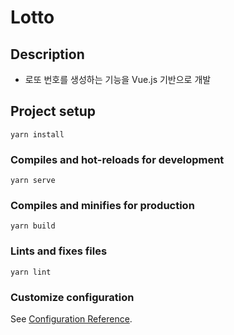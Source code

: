 # Lotto

## Description
- 로또 번호를 생성하는 기능을 Vue.js 기반으로 개발

## Project setup
```
yarn install
```

### Compiles and hot-reloads for development
```
yarn serve
```

### Compiles and minifies for production
```
yarn build
```

### Lints and fixes files
```
yarn lint
```

### Customize configuration
See [Configuration Reference](https://cli.vuejs.org/config/).
